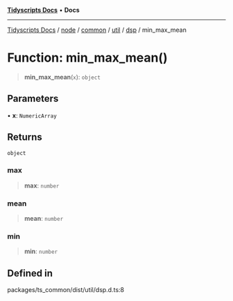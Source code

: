 [**Tidyscripts Docs**](../../../../../../../../../README.md) • **Docs**

***

[Tidyscripts Docs](../../../../../../../../../globals.md) / [node](../../../../../../../README.md) / [common](../../../../../README.md) / [util](../../../README.md) / [dsp](../README.md) / min\_max\_mean

# Function: min\_max\_mean()

> **min\_max\_mean**(`x`): `object`

## Parameters

• **x**: `NumericArray`

## Returns

`object`

### max

> **max**: `number`

### mean

> **mean**: `number`

### min

> **min**: `number`

## Defined in

packages/ts\_common/dist/util/dsp.d.ts:8
